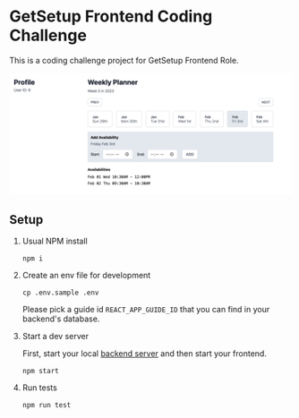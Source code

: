 # GetSetup Frontend Coding Challenge

This is a coding challenge project for GetSetup Frontend Role.

![Screenshot](screenshot-get-setup.png)

## Setup

1. Usual NPM install

    ```
    npm i
    ```

2. Create an env file for development

    ```
    cp .env.sample .env
    ```

    Please pick a guide id `REACT_APP_GUIDE_ID` that you can find in your backend's database.

2. Start a dev server

    First, start your local [backend server](https://github.com/ghiden/get-setup-coding-challenge-backend) and then start your frontend.

    ```
    npm start
    ```

3. Run tests

    ```
    npm run test
    ```
